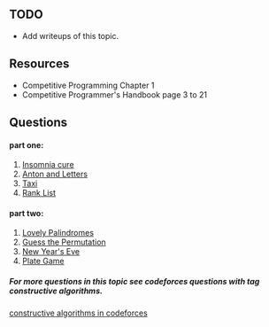 ## TODO
* Add writeups of this topic.

## Resources
* Competitive Programming Chapter 1
* Competitive Programmer's Handbook page 3 to 21

## Questions
#### part one:
1. [Insomnia cure](https://codeforces.com/problemset/problem/148/A)
2. [Anton and Letters](https://codeforces.com/problemset/problem/443/A)
3. [Taxi](https://codeforces.com/problemset/problem/158/B)
4. [Rank List](http://codeforces.com/problemset/problem/166/A)


#### part two:
1. [Lovely Palindromes](https://codeforces.com/problemset/problem/688/B)
2. [Guess the Permutation](https://codeforces.com/problemset/problem/618/B)
3. [New Year's Eve](https://codeforces.com/problemset/problem/912/B)
4. [Plate Game](http://codeforces.com/problemset/problem/197/A)


##### For more questions in this topic see codeforces questions with tag *constructive algorithms*.

[constructive algorithms in codeforces](https://codeforces.com/problemset/tags/constructive%20algorithms)
